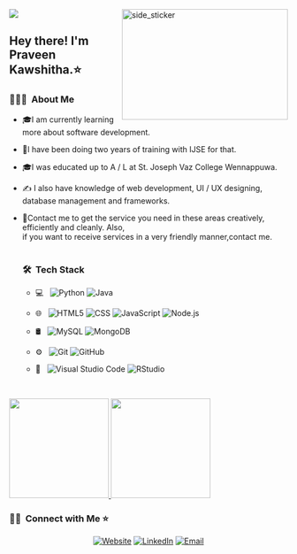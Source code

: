 
<img src="https://readme-typing-svg.herokuapp.com?color=%white&center=true&vCenter=true&width=600&height=45&lines=Hi%2C+I'm+Praveen+Kawshitha+Fdo;Software+Engineer+and+UI/UX+Designer;I'm+Student+In+IJSE;Remember+follow+me">

<img align="right" width=300px height=200px alt="side_sticker" src="https://media.giphy.com/media/u2pmTWUi0MXjyrMaVj/giphy.gif"/>

<h2> Hey there! I'm Praveen Kawshitha.⭐</h2>

<h3> 👨🏻‍💻 &nbsp;About Me </h3>

- 🎓I am currently learning more about software development.
- 🤔I have been doing two years of training with IJSE for that.
- 🎓I was educated up to A / L at St. Joseph Vaz College Wennappuwa.
- ✍  I also have knowledge of web development, 
  UI / UX designing,<br> database management
  and frameworks.</br> 
- 💼Contact me to get the service you 
  need in these areas creatively,<br>efficiently and cleanly.
  Also,<br> if you want to receive services in a 
  very friendly manner,contact me.</br></br>
  
  <h3> 🛠 &nbsp;Tech Stack</h3>
  
  - 💻 &nbsp;
    ![Python](https://img.shields.io/badge/-Python-333333?style=flat&logo=python)
    ![Java](https://img.shields.io/badge/-Java-333333?style=flat&logo=Java&logoColor=007396)
   
  - 🌐 &nbsp;
    ![HTML5](https://img.shields.io/badge/-HTML5-333333?style=flat&logo=HTML5)
    ![CSS](https://img.shields.io/badge/-CSS-333333?style=flat&logo=CSS3&logoColor=1572B6)
    ![JavaScript](https://img.shields.io/badge/-JavaScript-333333?style=flat&logo=javascript)
    ![Node.js](https://img.shields.io/badge/-Node.js-333333?style=flat&logo=node.js)
    
  - 🛢 &nbsp;
    ![MySQL](https://img.shields.io/badge/-MySQL-333333?style=flat&logo=mysql)
    ![MongoDB](https://img.shields.io/badge/-MongoDB-333333?style=flat&logo=mongodb)
 
  - ⚙ &nbsp;
    ![Git](https://img.shields.io/badge/-Git-333333?style=flat&logo=git)
    ![GitHub](https://img.shields.io/badge/-GitHub-333333?style=flat&logo=github)
   
  - 🔧 &nbsp;
    ![Visual Studio Code](https://img.shields.io/badge/-Visual%20Studio%20Code-333333?style=flat&logo=visual-studio-code&logoColor=007ACC)
    ![RStudio](https://img.shields.io/badge/-RStudio-333333?style=flat&logo=rstudio)
  
  <br/>


<a href="https://github.com/kawshithafdo">
  <img height="180em" src="https://github-readme-stats.vercel.app/api?username=KawshithaFdo&theme=buefy&show_icons=true" />
  <img height="180em" src="https://github-readme-stats.vercel.app/api/top-langs/?username=KawshithaFdo&theme=buefy&layout=compact" />
</a>

<br/>

<h3> 🤝🏻 &nbsp;Connect with Me ⭐️
</h3>

<p align="center">
<a href="https://kawshithafdo.000webhostapp.com/"><img alt="Website" src="https://img.shields.io/badge/Website-www.KawshithaFdo.com-blue?style=flat-square&logo=google-chrome"></a>
<a href="www.linkedin.com/in/kawshitha-fdo-52806b226"><img alt="LinkedIn" src="https://img.shields.io/badge/LinkedIn-Kawshitha%20Fdo%20-blue?style=flat-square&logo=linkedin"></a>
<a href="mailto:praveenkawshika456@gmail.com"><img alt="Email" src="https://img.shields.io/badge/Email-PraveenKawshitha456@gmail.com-blue?style=flat-square&logo=gmail"></a>
</p>


